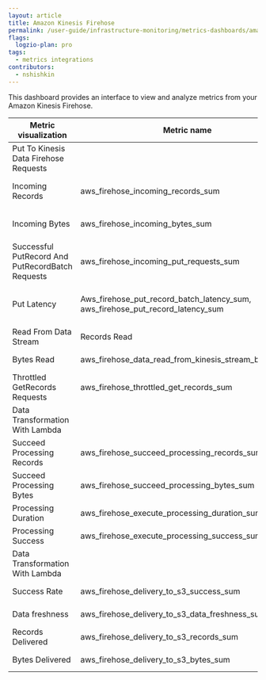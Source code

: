 ```yaml
---
layout: article
title: Amazon Kinesis Firehose
permalink: /user-guide/infrastructure-monitoring/metrics-dashboards/amazon-firehose.html 
flags:
  logzio-plan: pro
tags:
  - metrics integrations
contributors:
  - nshishkin
---
```


This dashboard provides an interface to view and analyze metrics from your Amazon Kinesis Firehose.

| Metric visualization                                                                                         | Metric name                                                                                | Description                                                                                                                                                                         |
| ------------------------------------------------------------------------------------------------------------ | ------------------------------------------------------------------------------------------ | ----------------------------------------------------------------------------------------------------------------------------------------------------------------------------------- |
| Put To Kinesis Data Firehose Requests                                                                |
| Incoming Records                                                                                             | aws\_firehose\_incoming\_records\_sum                                                      | The number of records ingested successfully into the delivery stream over the specified time period after throttling.                                                |
| Incoming Bytes                                                                                               | aws\_firehose\_incoming\_bytes\_sum                                                        | The number of bytes ingested successfully into the delivery stream over the specified time period after throttling.  |
| Successful PutRecord And PutRecordBatch Requests                                                             | aws\_firehose\_incoming\_put\_requests\_sum                                                | The number of successful PutRecord and PutRecordBatch requests over the specified period of time after throttling.  |
| Put Latency                                                                                                  | Aws\_firehose\_put\_record\_batch\_latency\_sum, aws\_firehose\_put\_record\_latency\_sum | The time taken per PutRecordBatch operation, measured over the specified time period and the time taken per PutRecord operation, measured over the specified time period. |
| Read From Data Stream                                | Records Read | aws\_firehose\_data\_read\_from\_kinesis\_stream\_records\_sum          | When the data source is a Kinesis data stream, this metric indicates the number of records read from that data stream.   |
| Bytes Read          | aws\_firehose\_data\_read\_from\_kinesis\_stream\_bytes\_sum       | When the data source is a Kinesis data stream, this metric indicates the number of bytes read from that data stream.      |
| Throttled GetRecords Requests        | aws\_firehose\_throttled\_get\_records\_sum    | The total number of times the GetRecords operation is throttled when the data source is a Kinesis data stream.    |
| Data Transformation With Lambda      |
| Succeed Processing Records         | aws\_firehose\_succeed\_processing\_records\_sum       | The number of successfully processed records over the specified time period.         |
| Succeed Processing Bytes     | aws\_firehose\_succeed\_processing\_bytes\_sum          | The number of successfully processed bytes over the specified time period.    |
| Processing Duration    | aws\_firehose\_execute\_processing\_duration\_sum         | The time it takes for each Lambda function invocation performed by Kinesis Data Firehose.  |
| Processing Success        | aws\_firehose\_execute\_processing\_success\_sum       | The sum of the successful Lambda function invocations over the sum of the total Lambda function invocations. | 
| Data Transformation With Lambda                                                  |
| Success Rate            | aws\_firehose\_delivery\_to\_s3\_success\_sum                     | The sum of successful Amazon S3 put commands over the sum of all Amazon S3 put commands.           |
| Data freshness                | aws\_firehose\_delivery\_to\_s3\_data\_freshness\_sum                                      | The age (from getting into Kinesis Data Firehose to now) of the oldest record in Kinesis Data Firehose. |
| Records Delivered                                                                                            | aws\_firehose\_delivery\_to\_s3\_records\_sum                                              | The number of records delivered to Amazon S3 over the specified time period.                                 |
| Bytes Delivered                                                                                              | aws\_firehose\_delivery\_to\_s3\_bytes\_sum       | The number of bytes delivered to Amazon S3 over the specified time period.                                    |

